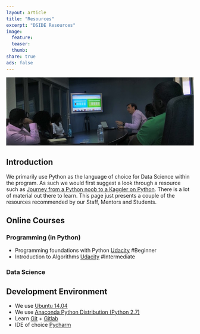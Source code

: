 ```yaml
---
layout: article
title: "Resources"
excerpt: "DSIDE Resources"
image:
  feature:
  teaser:
  thumb:
share: true
ads: false
---
```


![DSIDE Workshop](/images/dside3wide.jpg)

## Introduction

We primarily use Python as the language of choice for Data Science within the program. As such we would first suggest a look through a resource such as [Journey from a Python noob to a Kaggler on Python](http://www.analyticsvidhya.com/learning-paths-data-science-business-analytics-business-intelligence-big-data/learning-path-data-science-python/). There is a lot of material out there to learn. This page just presents a couple of the resources recommended by our Staff, Mentors and Students.

## Online Courses

### Programming (in Python)

* Programming foundations with Python [Udacity](https://www.udacity.com/course/programming-foundations-with-python--ud036) #Beginner
* Introduction to Algorithms [Udacity](https://www.udacity.com/course/viewer#!/c-cs215) #Intermediate

### Data Science

## Development Environment

* We use [Ubuntu 14.04]()
* We use [Anaconda Python Distribution (Python 2.7)]()
* Learn [Git]() + [Gitlab]()
* IDE of choice [Pycharm]()
